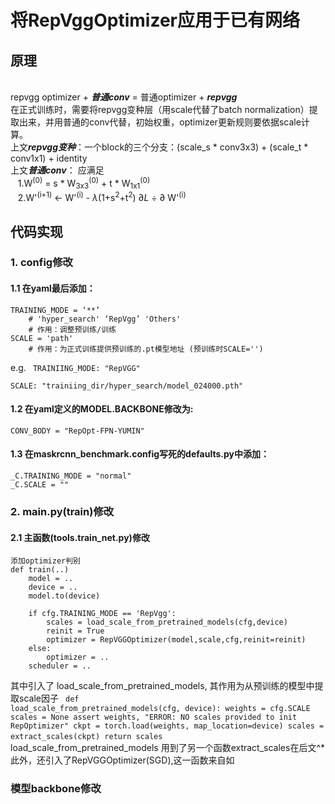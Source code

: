 # 将RepVggOptimizer应用于已有网络
## 原理
<br>repvgg optimizer + ***普通conv*** = 普通optimizer +  ***repvgg***  
在正式训练时，需要将repvgg变种层（用scale代替了batch normalization）提取出来，并用普通的conv代替，初始权重，optimizer更新规则要依据scale计算。
<br>上文***repvgg变种***：一个block的三个分支：(scale_s * conv3x3) + (scale_t * conv1x1) + identity
<br>上文***普通conv***： 应满足
<br>   &nbsp;&nbsp;  1.W<sup>(0)</sup> = s * W<sub>3x3</sub><sup>(0)</sup> + t * W<sub>1x1</sub><sup>(0)</sup>
<br>   &nbsp;&nbsp;  2.W'<sup>(i+1)</sup> $\leftarrow$ W'<sup>(i)</sup> - $\lambda$(1+s<sup>2</sup>+t<sup>2</sup>) $\partial L$ $\div$ $\partial$ W'<sup>(i)</sup>

## 代码实现
### 1. config修改
#### 1.1 在yaml最后添加：
    TRAINING_MODE = ‘**’ 
        # 'hyper_search' ‘RepVgg’ 'Others'
        # 作用：调整预训练/训练
    SCALE = 'path'
        # 作用：为正式训练提供预训练的.pt模型地址 (预训练时SCALE='')
e.g. 
<code>
TRAINIING_MODE: "RepVGG"  
SCALE: "trainiing_dir/hyper_search/model_024000.pth"
</code>
#### 1.2 在yaml定义的MODEL.BACKBONE修改为:
    CONV_BODY = "RepOpt-FPN-YUMIN"
    
#### 1.3 在maskrcnn_benchmark.config写死的defaults.py中添加：
    _C.TRAINING_MODE = "normal"
    _C.SCALE = ""

### 2. main.py(train)修改
#### 2.1 主函数(tools.train_net.py)修改
    添加optimizer判别
    def train(..)
        model = ..
        device = ..
        model.to(device)
        
        if cfg.TRAINING_MODE == 'RepVgg':
            scales = load_scale_from_pretrained_models(cfg,device)
            reinit = True
            optimizer = RepVGGOptimizer(model,scale,cfg,reinit=reinit)
        else:
            optimizer = ..
        scheduler = ..
其中引入了 load_scale_from_pretrained_models, 其作用为从预训练的模型中提取scale因子
    <code>
    def load_scale_from_pretrained_models(cfg, device):
        weights = cfg.SCALE
        scales = None
        assert weights, "ERROR: NO scales provided to init RepOptimizer"
        ckpt = torch.load(weights, map_location=device)
        scales = extract_scales(ckpt)
        return scales
    </code>
&nbsp;&nbsp;&nbsp;&nbsp; load_scale_from_pretrained_models 用到了另一个函数extract_scales在后文^*
此外，还引入了RepVGGOptimizer(SGD),这一函数来自如

### 模型backbone修改
